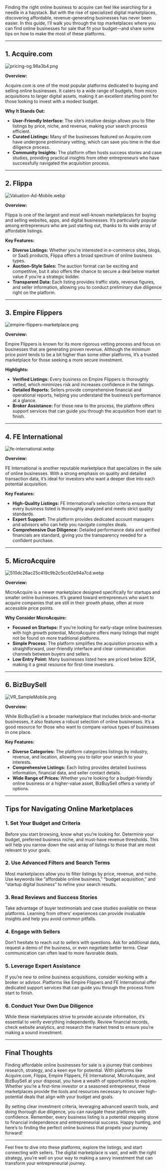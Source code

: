 Finding the right online business to acquire can feel like searching for a needle in a haystack. But with the rise of specialized digital marketplaces, discovering affordable, revenue-generating businesses has never been easier. In this guide, I’ll walk you through the top marketplaces where you can find online businesses for sale that fit your budget—and share some tips on how to make the most of these platforms.

---

## 1. Acquire.com

![pricing-og.96a3b4.png](/images/blog/pricing-og.96a3b4.png)

**Overview:**

Acquire.com is one of the most popular platforms dedicated to buying and selling online businesses. It caters to a wide range of budgets, from micro acquisitions to larger digital assets, making it an excellent starting point for those looking to invest with a modest budget.

**Why It Stands Out:**

- **User-Friendly Interface:** The site’s intuitive design allows you to filter listings by price, niche, and revenue, making your search process efficient.
- **Curated Listings:** Many of the businesses featured on Acquire.com have undergone preliminary vetting, which can save you time in the due diligence process.
- **Community Insights:** The platform often hosts success stories and case studies, providing practical insights from other entrepreneurs who have successfully navigated the acquisition process.

---

## 2. Flippa

![Valuation-Ad-Mobile.webp](/images/blog/Valuation-Ad-Mobile.webp)

**Overview:**

Flippa is one of the largest and most well-known marketplaces for buying and selling websites, apps, and digital businesses. It’s particularly popular among entrepreneurs who are just starting out, thanks to its wide array of affordable listings.

**Key Features:**

- **Diverse Listings:** Whether you’re interested in e-commerce sites, blogs, or SaaS products, Flippa offers a broad spectrum of online business types.
- **Auction-Style Sales:** The auction format can be exciting and competitive, but it also offers the chance to secure a deal below market value if you’re a strategic bidder.
- **Transparent Data:** Each listing provides traffic stats, revenue figures, and seller information, allowing you to conduct preliminary due diligence right on the platform.

---

## 3. Empire Flippers

![empire-flippers-marketplace.png](/images/blog/empire-flippers-marketplace.png)

**Overview:**

Empire Flippers is known for its more rigorous vetting process and focus on businesses that are generating proven revenue. Although the minimum price point tends to be a bit higher than some other platforms, it’s a trusted marketplace for those seeking a more secure investment.

**Highlights:**

- **Verified Listings:** Every business on Empire Flippers is thoroughly vetted, which minimizes risk and increases confidence in the listings.
- **Detailed Reports:** Sellers provide comprehensive financial and operational reports, helping you understand the business’s performance at a glance.
- **Broker Assistance:** For those new to the process, the platform offers support services that can guide you through the acquisition from start to finish.

---

## 4. FE International

![fe-international.webp](/images/blog/fe-international.webp)

**Overview:**

FE International is another reputable marketplace that specializes in the sale of online businesses. With a strong emphasis on quality and detailed transaction data, it’s ideal for investors who want a deeper dive into each potential acquisition.

**Key Features:**

- **High-Quality Listings:** FE International’s selection criteria ensure that every business listed is thoroughly analyzed and meets strict quality standards.
- **Expert Support:** The platform provides dedicated account managers and advisors who can help you navigate complex deals.
- **Comprehensive Due Diligence:** Detailed performance data and verified financials are standard, giving you the transparency needed for a confident purchase.

---

## 5. MicroAcquire

![510dc26ac25c419c9b2c5cc62e94a7cd.webp](/images/blog/510dc26ac25c419c9b2c5cc62e94a7cd.webp)

**Overview:**

MicroAcquire is a newer marketplace designed specifically for startups and smaller online businesses. It’s geared toward entrepreneurs who want to acquire companies that are still in their growth phase, often at more accessible price points.

**Why Consider MicroAcquire:**

- **Focused on Startups:** If you’re looking for early-stage online businesses with high growth potential, MicroAcquire offers many listings that might not be found on more traditional platforms.
- **Simple Process:** The platform simplifies the acquisition process with a straightforward, user-friendly interface and clear communication channels between buyers and sellers.
- **Low Entry Point:** Many businesses listed here are priced below $25K, making it a great resource for first-time investors.

---

## 6. BizBuySell

![VR_SampleMobile.png](/images/blog/VR_SampleMobile.png)

**Overview:**

While BizBuySell is a broader marketplace that includes brick-and-mortar businesses, it also features a robust selection of online businesses. It’s a good resource for those who want to compare various types of businesses in one place.

**Key Features:**

- **Diverse Categories:** The platform categorizes listings by industry, revenue, and location, allowing you to tailor your search to your interests.
- **Comprehensive Listings:** Each listing provides detailed business information, financial data, and seller contact details.
- **Wide Range of Prices:** Whether you’re looking for a budget-friendly online business or a higher-value asset, BizBuySell offers a variety of options.

---

## Tips for Navigating Online Marketplaces

### 1. Set Your Budget and Criteria

Before you start browsing, know what you’re looking for. Determine your budget, preferred business niche, and must-have revenue thresholds. This will help you narrow down the vast array of listings to those that are most relevant to your goals.

### 2. Use Advanced Filters and Search Terms

Most marketplaces allow you to filter listings by price, revenue, and niche. Use keywords like “affordable online business,” “budget acquisition,” and “startup digital business” to refine your search results.

### 3. Read Reviews and Success Stories

Take advantage of buyer testimonials and case studies available on these platforms. Learning from others’ experiences can provide invaluable insights and help you avoid common pitfalls.

### 4. Engage with Sellers

Don’t hesitate to reach out to sellers with questions. Ask for additional data, request a demo of the business, or even negotiate better terms. Clear communication can often lead to more favorable deals.

### 5. Leverage Expert Assistance

If you’re new to online business acquisitions, consider working with a broker or advisor. Platforms like Empire Flippers and FE International offer dedicated support services that can guide you through the process from start to finish.

### 6. Conduct Your Own Due Diligence

While these marketplaces strive to provide accurate information, it’s essential to verify everything independently. Review financial records, check website analytics, and research the market trend to ensure you’re making a sound investment.

---

## Final Thoughts

Finding affordable online businesses for sale is a journey that combines research, strategy, and a keen eye for potential. With platforms like Acquire.com, Flippa, Empire Flippers, FE International, MicroAcquire, and BizBuySell at your disposal, you have a wealth of opportunities to explore. Whether you’re a first-time investor or a seasoned entrepreneur, these marketplaces provide the tools and resources necessary to uncover high-potential deals that align with your budget and goals.

By setting clear investment criteria, leveraging advanced search tools, and doing thorough due diligence, you can navigate these platforms with confidence. Remember, every business listing is a potential stepping stone to financial independence and entrepreneurial success. Happy hunting, and here’s to finding the perfect online business that propels your journey forward!

---

Feel free to dive into these platforms, explore the listings, and start connecting with sellers. The digital marketplace is vast, and with the right strategy, you’re well on your way to making a savvy investment that can transform your entrepreneurial journey.